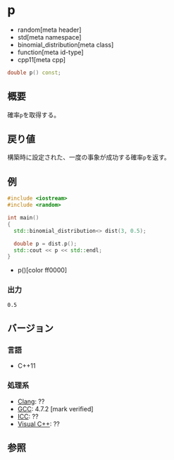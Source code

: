 # p
* random[meta header]
* std[meta namespace]
* binomial_distribution[meta class]
* function[meta id-type]
* cpp11[meta cpp]

```cpp
double p() const;
```

## 概要
確率`p`を取得する。


## 戻り値
構築時に設定された、一度の事象が成功する確率`p`を返す。


## 例
```cpp example
#include <iostream>
#include <random>

int main()
{
  std::binomial_distribution<> dist(3, 0.5);

  double p = dist.p();
  std::cout << p << std::endl;
}
```
* p()[color ff0000]

### 出力
```
0.5
```

## バージョン
### 言語
- C++11

### 処理系
- [Clang](/implementation.md#clang): ??
- [GCC](/implementation.md#gcc): 4.7.2 [mark verified]
- [ICC](/implementation.md#icc): ??
- [Visual C++](/implementation.md#visual_cpp): ??


## 参照
